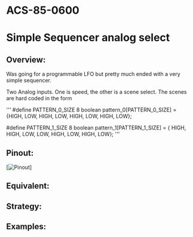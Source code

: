# ACS-85-0600
Simple Sequencer analog select
==============

## Overview:
Was going for a programmable LFO but pretty much ended with a very simple sequencer.

Two Analog inputs.  One is speed, the other is a scene select.
The scenes are hard coded in the form

'''
#define PATTERN_0_SIZE 8
boolean  pattern_0[PATTERN_0_SIZE] = {HIGH, LOW, HIGH, LOW, HIGH, LOW, HIGH, LOW};

#define PATTERN_1_SIZE 8
boolean  pattern_1[PATTERN_1_SIZE] = { HIGH, HIGH, LOW, LOW, HIGH, LOW, HIGH, LOW};
'''


## Pinout:
[![Pinout](https://github.com/robstave/ArduinoComponentSketches/blob/master/ACS-85%20ATTiny85%20sketches/ACS-85-0600/images/acs-85-0600.png)] 

## Equivalent:
 
## Strategy:
 

## Examples:

 

